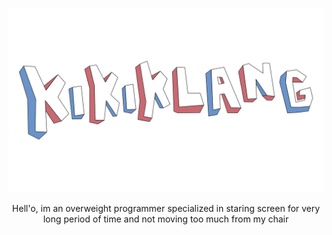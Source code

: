 <p align="center">
  <img width="800px" src="./logo.svg">
</p>

<p align="center">
 
</p>


<p align="center">
 Hell'o, im an overweight programmer specialized in staring screen for very long period of time and not moving too much from my chair 
</p>
